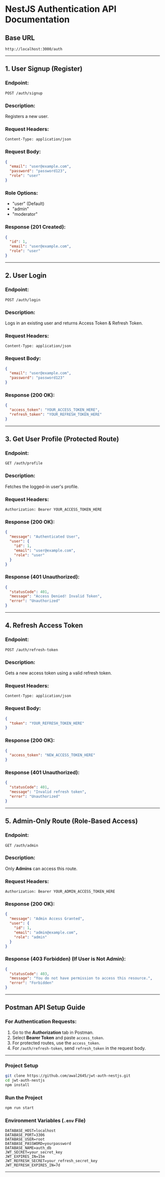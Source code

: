 # **NestJS Authentication API Documentation**

## **Base URL**
```
http://localhost:3000/auth
```

---

## **1. User Signup (Register)**
### **Endpoint:**
```
POST /auth/signup
```
### **Description:**
Registers a new user.

### **Request Headers:**
```
Content-Type: application/json
```

### **Request Body:**
```json
{
  "email": "user@example.com",
  "password": "password123",
  "role": "user" 
}
```
### **Role Options:**
- "user" (Default)
- "admin"
- "moderator"

### **Response (201 Created):**
```json
{
  "id": 1,
  "email": "user@example.com",
  "role": "user"
}
```

---

## **2. User Login**
### **Endpoint:**
```
POST /auth/login
```
### **Description:**
Logs in an existing user and returns Access Token & Refresh Token.

### **Request Headers:**
```
Content-Type: application/json
```

### **Request Body:**
```json
{
  "email": "user@example.com",
  "password": "password123"
}
```

### **Response (200 OK):**
```json
{
  "access_token": "YOUR_ACCESS_TOKEN_HERE",
  "refresh_token": "YOUR_REFRESH_TOKEN_HERE"
}
```

---

## **3. Get User Profile (Protected Route)**
### **Endpoint:**
```
GET /auth/profile
```
### **Description:**
Fetches the logged-in user's profile.

### **Request Headers:**
```
Authorization: Bearer YOUR_ACCESS_TOKEN_HERE
```

### **Response (200 OK):**
```json
{
  "message": "Authenticated User",
  "user": {
    "id": 1,
    "email": "user@example.com",
    "role": "user"
  }
}
```

### **Response (401 Unauthorized):**
```json
{
  "statusCode": 401,
  "message": "Access Denied! Invalid Token",
  "error": "Unauthorized"
}
```

---

## **4. Refresh Access Token**
### **Endpoint:**
```
POST /auth/refresh-token
```
### **Description:**
Gets a new access token using a valid refresh token.

### **Request Headers:**
```
Content-Type: application/json
```

### **Request Body:**
```json
{
  "token": "YOUR_REFRESH_TOKEN_HERE"
}
```

### **Response (200 OK):**
```json
{
  "access_token": "NEW_ACCESS_TOKEN_HERE"
}
```

### **Response (401 Unauthorized):**
```json
{
  "statusCode": 401,
  "message": "Invalid refresh token",
  "error": "Unauthorized"
}
```

---

## **5. Admin-Only Route (Role-Based Access)**
### **Endpoint:**
```
GET /auth/admin
```
### **Description:**
Only **Admins** can access this route.

### **Request Headers:**
```
Authorization: Bearer YOUR_ADMIN_ACCESS_TOKEN_HERE
```

### **Response (200 OK):**
```json
{
  "message": "Admin Access Granted",
  "user": {
    "id": 1,
    "email": "admin@example.com",
    "role": "admin"
  }
}
```

### **Response (403 Forbidden) (If User is Not Admin):**
```json
{
  "statusCode": 403,
  "message": "You do not have permission to access this resource.",
  "error": "Forbidden"
}
```

---

## **Postman API Setup Guide**
### **For Authentication Requests:**
1. Go to the **Authorization** tab in Postman.
2. Select **Bearer Token** and paste `access_token`.
3. For protected routes, use the `access_token`.
4. For `/auth/refresh-token`, send `refresh_token` in the request body.

---


### **Project Setup**
```bash
git clone https://github.com/awal2645/jwt-auth-nestjs.git
cd jwt-auth-nestjs
npm install
```

### **Run the Project**
```bash
npm run start
```

### **Environment Variables (`.env` File)**
```
DATABASE_HOST=localhost
DATABASE_PORT=3306
DATABASE_USER=root
DATABASE_PASSWORD=yourpassword
DATABASE_NAME=auth_db
JWT_SECRET=your_secret_key
JWT_EXPIRES_IN=15m
JWT_REFRESH_SECRET=your_refresh_secret_key
JWT_REFRESH_EXPIRES_IN=7d
```

---



